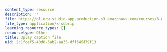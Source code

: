 ```yaml
---
content_type: resource
description: ''
file: https://ol-ocw-studio-app-production.s3.amazonaws.com/courses/6-890-algorithmic-lower-bounds-fun-with-hardness-proofs-fall-2014/2c1fcef540d05ab2aa35dff545d79f13_Lm8WHM0glHE.vtt
file_type: application/x-subrip
learning_resource_types: []
resourcetype: Other
title: 3play caption file
uid: 2c1fcef5-40d0-5ab2-aa35-dff545d79f13
---
```

